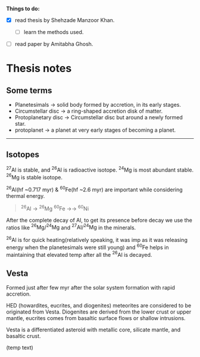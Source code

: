 
**Things to do:** 

- [x] read thesis by Shehzade Manzoor Khan.
	- [ ] learn the methods used.
- [ ] read paper by Amitabha Ghosh.


# Thesis notes

## Some terms

- Planetesimals -> solid body formed by accretion, in its early stages.
- Circumstellar disc -> a ring-shaped accretion disk of matter.
- Protoplanetary disc -> Circumstellar disc but around a newly formed star.
- protoplanet -> a planet at very early stages of becoming a planet. 


--------------


## Isotopes

$^{27}$Al is stable, and $^{26}$Al is radioactive isotope.
$^{24}$Mg is most abundant stable.
$^{26}$Mg is stable isotope.

$^{26}$Al(hf ~0.717 myr) & $^{60}$Fe(hf ~2.6 myr) are important while considering thermal energy.

>$^{26}$Al -> $^{26}$Mg 
>$^{60}$Fe ->-> $^{60}$Ni

After the complete decay of Al, to get its presence before decay we use the ratios like $^{26}\text{Mg} / ^{24}\text{Mg}$ and $^{27}\text{Al} / ^{24}\text{Mg}$ in the minerals.

$^{26}$Al is for quick heating(relatively speaking, it was imp as it was releasing energy when the planetesimals were still young) and $^{60}$Fe helps in maintaining that elevated temp after all the $^{26}$Al is decayed.


## Vesta

Formed just after few myr after the solar system formation with rapid accretion.

HED (howardites, eucrites, and diogenites) meteorites are considered to be originated from Vesta. Diogenites are derived from the lower crust or upper mantle, eucrites comes from basaltic surface flows or shallow intrusions.


Vesta is a differentiated asteroid with metallic core, silicate mantle, and basaltic crust.


(temp text)